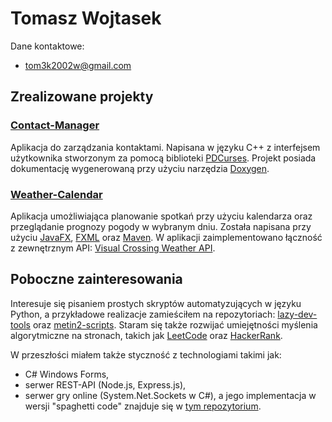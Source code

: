 # Tomasz Wojtasek

Dane kontaktowe:
- tom3k2002w@gmail.com

## Zrealizowane projekty

### [Contact-Manager](https://github.com/Zogir01/Contact-Manager)
Aplikacja do zarządzania kontaktami. Napisana w języku C++ z interfejsem użytkownika stworzonym za pomocą biblioteki [PDCurses](https://pdcurses.org/). Projekt posiada dokumentację wygenerowaną przy użyciu narzędzia [Doxygen](https://github.com/doxygen/doxygen).

### [Weather-Calendar](https://github.com/Zogir01/Weather-Calendar)
Aplikacja umożliwiająca planowanie spotkań przy użyciu kalendarza oraz przeglądanie prognozy pogody w wybranym dniu. Została napisana przy użyciu [JavaFX](https://openjfx.io/), [FXML](https://docs.oracle.com/javafx/2/get_started/fxml_tutorial.htm) oraz [Maven](https://maven.apache.org/). W aplikacji zaimplementowano łączność z zewnętrznym API: [Visual Crossing Weather API](https://www.visualcrossing.com/weather-api).

## Poboczne zainteresowania
Interesuje się pisaniem prostych skryptów automatyzujących w języku Python, a przykładowe realizacje zamieściłem na repozytoriach: [lazy-dev-tools](https://github.com/Zogir01/lazy-dev-tools) oraz [metin2-scripts](https://github.com/Zogir01/metin2-scripts). Staram się także rozwijać umiejętności myślenia algorytmiczne na stronach, takich jak [LeetCode](https://leetcode.com/) oraz [HackerRank](https://www.hackerrank.com/).

W przeszłości miałem także styczność z technologiami takimi jak:
- C# Windows Forms,
- serwer REST-API (Node.js, Express.js),
- serwer gry online (System.Net.Sockets w C#), a jego implementacja w wersji "spaghetti code" znajduje się w [tym repozytorium](https://github.com/Wojw99/project-rascal/tree/game-server).
